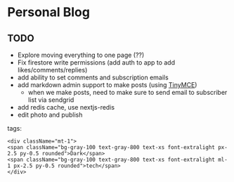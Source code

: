 # Personal Blog

## TODO

- Explore moving everything to one page (??)
- Fix firestore write permissions (add auth to app to add likes/comments/replies)
- add ability to set comments and subscription emails
- add markdown admin support to make posts (using [TinyMCE](https://www.tiny.cloud/docs/tinymce/6/basic-setup/))
    - when we make posts, need to make sure to send email to subscriber list via sendgrid
- add redis cache, use nextjs-redis
- edit photo and publish

tags:
```
<div className="mt-1">
<span className="bg-gray-100 text-gray-800 text-xs font-extralight px-2.5 py-0.5 rounded">Dark</span>
<span className="bg-gray-100 text-gray-800 text-xs font-extralight ml-1 px-2.5 py-0.5 rounded">tech</span>
</div>
```